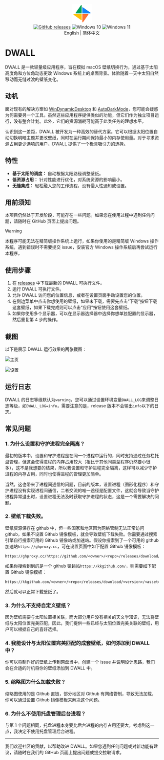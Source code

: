 <p align="center">
<img height="64" width="64" src="./src-tauri/icons/128x128.png" />
<br/>
<a href="https://github.com/dwall-rs/dwall/releases/latest"><img src="https://img.shields.io/github/downloads/dwall-rs/dwall/total.svg?style=flat-square" alt="GitHub releases"/></a>
<img src="https://img.shields.io/badge/Windows%2010-%230079d5.svg?style=for-the-badge&logo=Windows%2010&logoColor=white)" alt="Windows 10" height="20" />
<img src="https://img.shields.io/badge/Windows%2011-%230079d5.svg?style=for-the-badge&logo=Windows%2011&logoColor=white)" alt="Windows 11" height="20" />
<br/>
<a href='./README.md'>English</a> | 简体中文
</p>

# DWALL

DWALL 是一款轻量级应用程序，旨在模拟 macOS 壁纸切换行为，通过基于太阳高度角和方位角动态更改 Windows 系统上的桌面背景。体验随着一天中太阳自然移动而无缝过渡的壁纸变化。

## 动机

面对现有的解决方案如 [WinDynamicDesktop](https://github.com/t1m0thyj/WinDynamicDesktop) 和 [AutoDarkMode](https://github.com/AutoDarkMode/Windows-Auto-Night-Mode)，您可能会疑惑为何需要另一个工具。虽然这些应用程序提供类似的功能，但它们作为独立项目运行，没有整合计划。此外，它们的资源消耗可能高于此类任务的理想水平。

认识到这一差距，DWALL 被开发为一种高效的替代方案。它可以根据太阳位置自动切换明暗主题并更改壁纸，同时在运行期间保持最小的内存使用量。对于寻求资源占用更少选项的用户，DWALL 提供了一个极具吸引力的选择。

## 特性

- **基于太阳的调度：** 自动根据太阳路径调整壁纸。
- **低资源占用：** 针对性能进行优化，对系统资源的影响最小。
- **无缝集成：** 轻松融入您的工作流程，没有侵入性通知或设置。

## 用前须知

本项目仍然处于开发阶段，可能存在一些问题。如果您在使用过程中遇到任何问题，请随时在 GitHub 页面上提出问题。

> [!WARNING]  
> 本程序可能无法在精简版操作系统上运行，如果你使用的是精简版 Windows 操作系统，遇到错误时不需要提交 issue，安装官方 Windows 操作系统后再尝试运行本程序。

## 使用步骤

1. 在 [releases](https://github.com/dwall-rs/dwall/releases/latest) 中下载最新的 DWALL 可执行文件。
2. 运行 DWALL 可执行文件。
3. 允许 DWALL 访问您的位置信息，或者在设置页面手动设置您的位置。
4. 在侧边菜单中点击你想使用的壁纸，如果未下载，需要先点击“下载”按钮下载这套壁纸，如果下载完成则可以点击“应用”按钮使用这套壁纸。
5. 如果你使用多个显示器，可以在显示器选择器中选择你想单独配置的显示器，然后重复第 4 步的操作。

## 截图

以下是展示 DWALL 运行效果的两张截图：

![主页](images/home.avif)

![设置](images/settings.avif)

## 运行日志

DWALL 的日志等级默认为`warning`，您可以通过设置环境变量`DWALL_LOG`来调整日志等级，如`DWALL_LOG=info`，需要注意的是，release 版本不会输出`info`以下的日志。

## 常见问题

### 1. 为什么设置和守护进程完全隔离？

最初的版本中，设置和守护进程是在同一个进程中运行的，同时支持通过任务栏托盘管理，但这会使得进程的内存占用较大（相比于其他同类型程序仍然要小很多），这不是我想要的结果，所以我设置和守护进程完全隔离，这样可以减少守护进程的内存占用，同时也使得进程的管理更加简单。

当然，这也带来了进程间通信的问题，目前的版本，设置进程（图形化程序）和守护进程没有实现进程间通信，二者交流的唯一途径是配置文件，这就会导致当守护进程异常退出时，设置进程无法及时获取守护进程的状态，这是一个需要解决的问题。

### 2. 壁纸下载失败。

壁纸资源保存在 github 中，但一些国家和地区因为网络管制无法正常访问 github，如果不设置 Github 镜像模板，就会导致壁纸下载失败。你需要通过搜索引擎自行搜索可用的 Github 镜像站或加速站。假设你搜索到了一个可用的 github 加速站`https://ghproxy.cc`，可在设置页面中如下配置 Github 镜像模板：

```
https://ghproxy.cc/https://github.com/<owner>/<repo>/releases/download/<version>/<asset>
```

如果你搜索到到的是一个 github 镜镜站`https://kkgithub.com/`，则需要如下配置 Github 镜像模板：

```
https://kkgithub.com/<owner>/<repo>/releases/download/<version>/<asset>
```

然后就可以正常下载壁纸了。

### 3. 为什么不支持自定义壁纸？

因为壁纸需要与太阳位置相关联，而大部分用户没有相关的天文学知识，无法将壁纸与太阳位置完美匹配，因此，我们提供一些已经与太阳位置完美关联的壁纸，用户可以根据自己的喜好选择。

### 4. 我能设计与太阳位置完美匹配的成套壁纸，如何添加到 DWALL 中？

你可以将制作好的壁纸上传到网盘当中，创建一个 issue 并说明设计思路，我们会在合适的时机将你的壁纸添加到 DWALL 中。

### 5. 缩略图为什么加载失败？

缩略图使用的是 Github 直链，部分地区对 Github 有网络管制，导致无法加载，你可以通过设置 Github 镜像模板来解决这个问题。

### 6. 为什么不使用托盘管理后台进程？

与第 1 个问题相同，托盘进程本身要比后台进程的内存占用还要大，考虑到这一点，我决定不使用托盘管理后台进程。

---

我们欢迎社区的贡献，以帮助改进 DWALL。如果您遇到任何问题或对新功能有建议，请随时在我们的 GitHub 页面上提出问题或提交拉取请求。
